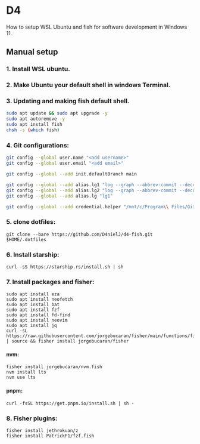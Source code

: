 # D4

How to setup WSL Ubuntu and fish for software development in Windows 11.

## Manual setup

### 1. Install WSL ubuntu.

### 2. Make Ubuntu your default shell in windows Terminal.

### 3. Updating and making fish default shell.

```bash
sudo apt update && sudo apt upgrade -y
sudo apt autoremove -y
sudo apt install fish
chsh -s (which fish)
```

### 4. Git configurations:

```bash
git config --global user.name "<add username>"
git config --global user.email "<add email>"

git config --global --add init.defaultBranch main

git config --global --add alias.lg1 "log --graph --abbrev-commit --decorate --format=format:'%C(bold blue)%h%C(reset) - %C(bold green)(%ar)%C(reset) %C(white)%s%C(reset) %C(dim white)- %an%C(reset)%C(auto)%d%C(reset)' --all"
git config --global --add alias.lg2 "log --graph --abbrev-commit --decorate --format=format:'%C(bold blue)%h%C(reset) - %C(bold cyan)%aD%C(reset) %C(bold green)(%ar)%C(reset)%C(auto)%d%C(reset)%n''          %C(white)%s%C(reset) %C(dim white)- %an%C(reset)'"
git config --global --add alias.lg "lg1"

git config --global --add credential.helper "/mnt/c/Program\\ Files/Git/mingw64/bin/git-credential-manager.exe"
```

### 5. clone dotfiles:

```fish
git clone --bare https://github.com/D4nielJ/d4-fish.git $HOME/.dotfiles
```

### 6. Install starship:

```fish
curl -sS https://starship.rs/install.sh | sh
```

### 7. Install packages and fisher:

```fish
sudo apt install eza
sudo apt install neofetch
sudo apt install bat
sudo apt install fzf
sudo apt install fd-find
sudo apt install neovim
sudo apt install jq
curl -sL https://raw.githubusercontent.com/jorgebucaran/fisher/main/functions/fisher.fish | source && fisher install jorgebucaran/fisher
```

#### nvm:

```fish
fisher install jorgebucaran/nvm.fish
nvm install lts
nvm use lts
```

#### pnpm:

```fish
curl -fsSL https://get.pnpm.io/install.sh | sh -
```

### 8. Fisher plugins:

```fish
fisher install jethrokuan/z
fisher install PatrickF1/fzf.fish
```
